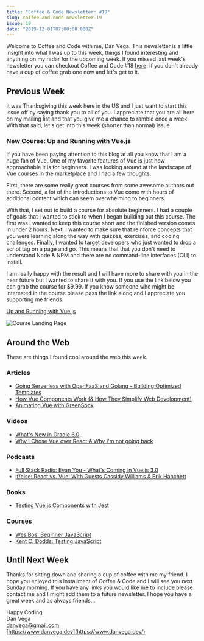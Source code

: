 ```yaml
---
title: "Coffee & Code Newsletter: #19"
slug: coffee-and-code-newsletter-19
issue: 19
date: "2019-12-01T07:00:00.000Z"
---
```


Welcome to Coffee and Code with me, Dan Vega. This newsletter is a little insight into what I was up to this week, things I found interesting and anything on my radar for the upcoming week. If you missed last week's newsletter you can checkout Coffee and Code #18 [here](https://www.danvega.dev/newsletter/coffee-and-code/18). If you don't already have a cup of coffee grab one now and let's get to it.

## Previous Week

It was Thanksgiving this week here in the US and I just want to start this issue off by saying thank you to all of you. I appreciate that you are all here on my mailing list and that you give me a chance to ramble once a week. With that said, let's get into this week (shorter than normal) issue.

### New Course: Up and Running with Vue.js

If you have been paying attention to this blog at all you know that I am a huge fan of Vue. One of my favorite features of Vue is just how approachable it is for beginners. I was looking around at the landscape of Vue courses in the marketplace and I had a few thoughts.

First, there are some really great courses from some awesome authors out there. Second, a lot of the introductions to Vue come with hours of additional content which can seem overwhelming to beginners.

With that, I set out to build a course for absolute beginners. I had a couple of goals that I wanted to stick to when I began building out this course. The first was I wanted to keep this course short and the finished version comes in under 2 hours. Next, I wanted to make sure that reinforce concepts that you were learning along the way with quizzes, exercises, and coding challenges. Finally, I wanted to target developers who just wanted to drop a script tag on a page and go. This means that that you don't need to understand Node & NPM and there are no command-line interfaces (CLI) to install.

I am really happy with the result and I will have more to share with you in the near future but I wanted to share it with you. If you use the link below you can grab the course for \$9.99. If you know someone who might be interested in the course please pass the link along and I appreciate you supporting me friends.

[Up and Running with Vue.js](https://www.udemy.com/course/vue-intro/?couponCode=E8832D7EDBEE693C295E)

![Course Landing Page](/images/newsletter/2019/12/01/course-landing-page.png)

## Around the Web

These are things I found cool around the web this week.

### Articles

- [Going Serverless with OpenFaaS and Golang - Building Optimized Templates](https://dev.to/martinheinz/going-serverless-with-openfaas-and-golang-building-optimized-templates-29ic)
- [How Vue Components Work (& How They Simplify Web Development)](https://snipcart.com/blog/vue-component-example-tutorial)
- [Animating Vue with GreenSock](https://blog.logrocket.com/animating-vue-with-greensock/)

### Videos

- [What's New in Gradle 6.0](https://www.youtube.com/watch?v=nHXy2due_fA)
- [Why I Chose Vue over React & Why I'm not going back](https://www.youtube.com/watch?v=apR_jIM0rb4)

### Podcasts

- [Full Stack Radio: Evan You - What's Coming in Vue.js 3.0](http://www.fullstackradio.com/129)
- [if/else: React vs. Vue: With Guests Cassidy Williams & Erik Hanchett](https://www.ifelsepodcast.com/episodes/react-vs-vue-with-guests-cassidy-williams-erik-hanchett)

### Books

- [Testing Vue.js Components with Jest](https://www.packtpub.com/programming/testing-vue-js-components-with-jest)

### Courses

- [Wes Bos: Beginner JavaScript](https://beginnerjavascript.com/)
- [Kent C. Dodds: Testing JavaScript](https://testingjavascript.com/)

## Until Next Week

Thanks for sitting down and sharing a cup of coffee with me my friend. I hope you enjoyed this installment of Coffee & Code and I will see you next Sunday morning. If you have any links you would like me to include please contact me and I might add them to a future newsletter. I hope you have a great week and as always friends...

Happy Coding<br/>
Dan Vega<br/>
danvega@gmail.com<br/>
[https://www.danvega.dev](https://www.danvega.dev/)
